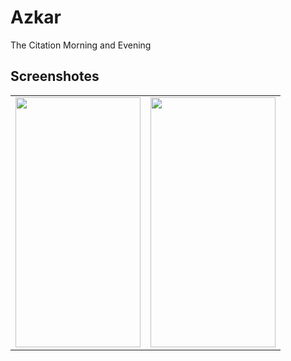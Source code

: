 # Azkar
The Citation  Morning and Evening  

## Screenshotes
<table>
  <tr>
 <td> <img src="https://user-images.githubusercontent.com/52568588/161577178-140e4416-ec6d-4411-ae6b-8435d3658652.png"  width="200" height="400" />
    </td>
     <td> <img src="https://user-images.githubusercontent.com/52568588/161577178-140e4416-ec6d-4411-ae6b-8435d3658652.png"  width="200" height="400" />
    </td>
 </tr>
 
 
</table>
